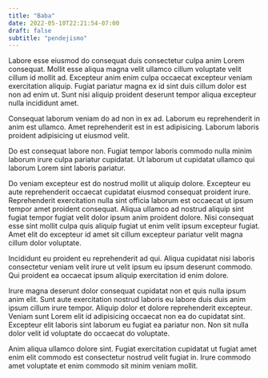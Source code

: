 ```yaml
---
title: "Baba"
date: 2022-05-10T22:21:54-07:00
draft: false
subtitle: "pendejismo"
---
```


Labore esse eiusmod do consequat duis consectetur culpa anim Lorem consequat. Mollit esse aliqua magna velit ullamco cillum voluptate velit cillum id mollit ad. Excepteur anim enim culpa occaecat excepteur veniam exercitation aliquip. Fugiat pariatur magna ex id sint duis cillum dolor est non ad enim ut. Sunt nisi aliquip proident deserunt tempor aliqua excepteur nulla incididunt amet.

Consequat laborum veniam do ad non in ex ad. Laborum eu reprehenderit in anim est ullamco. Amet reprehenderit est in est adipisicing. Laborum laboris proident adipisicing ut eiusmod velit.

Do est consequat labore non. Fugiat tempor laboris commodo nulla minim laborum irure culpa pariatur cupidatat. Ut laborum ut cupidatat ullamco qui laborum Lorem sint laboris pariatur.

Do veniam excepteur est do nostrud mollit ut aliquip dolore. Excepteur eu aute reprehenderit occaecat cupidatat eiusmod consequat proident irure. Reprehenderit exercitation nulla sint officia laborum est occaecat ut ipsum tempor amet proident consequat. Aliqua ullamco ad nostrud aliquip sint fugiat tempor fugiat velit dolor ipsum anim proident dolore. Nisi consequat esse sint mollit culpa quis aliquip fugiat ut enim velit ipsum excepteur fugiat. Amet elit do excepteur id amet sit cillum excepteur pariatur velit magna cillum dolor voluptate.

Incididunt eu proident eu reprehenderit ad qui. Aliqua cupidatat nisi laboris consectetur veniam velit irure ut velit ipsum eu ipsum deserunt commodo. Qui proident ea occaecat ipsum aliquip exercitation id enim dolore.

Irure magna deserunt dolor consequat cupidatat non et quis nulla ipsum anim elit. Sunt aute exercitation nostrud laboris eu labore duis duis anim ipsum cillum irure tempor. Aliquip dolor et dolore reprehenderit excepteur. Veniam sunt Lorem elit id adipisicing occaecat non ea do cupidatat sint. Excepteur elit laboris sint laborum eu fugiat ea pariatur non. Non sit nulla dolor velit id voluptate do occaecat do voluptate.

Anim aliqua ullamco dolore sint. Fugiat exercitation cupidatat ut fugiat amet enim elit commodo est consectetur nostrud velit fugiat in. Irure commodo amet voluptate et enim commodo sit minim veniam mollit.
